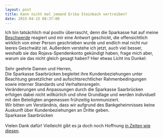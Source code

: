 ```yaml
---
layout: post
title: Kann nicht mal jemand Erika Steinbach vertreiben?
date: 2015-04-15 08:37:00
---
```


Ich bin tatsächlich mal positiv überrascht, denn die Sparkasse hat auf meine [Beschwerde](http://grillmoebel.github.io/2015/04/12/fourtyfourth-post/) reagiert und mir eine Antwort geschickt, die offensichtlich wirklich von einer Person geschrieben wurde und endlich mal nicht nur leeres Geschwätz ist. Außerdem verstehe ich jetzt, auch viel besser, weshalb sie das Rojava-Spendenkonto gekündigt haben, frage mich aber, warum sie das nicht gleich gesagt haben? Hier etwas Licht ins Dunkel:<br><br>Sehr geehrte Damen und Herren,
<br>
Die Sparkasse Saarbrücken begleitet ihre Kundenbeziehungen unter
Beachtung gesetzlicher und aufsichtsrechtlicher Rahmenbedingungen
sowie interner Standards und Verhaltensregeln.
<br>
Veränderungen und Anpassungen durch die Sparkasse Saarbrücken
erfolgen dabei nicht willkürlich und ohne Grundlage und werden
individuell mit den Beteiligten angemessen frühzeitig kommuniziert.
<br>
Wir bitten um Verständnis, dass wir aufgrund des Bankgeheimnisses
keine Auskunft über Kundenbeziehungen an Dritte geben.
<br>
Sparkasse Saarbrücken
<br>
<br>
Vielen Dank dafür! Vielleicht gibt es ja doch noch Hoffnung [in Zeiten wie diesen](https://www.youtube.com/watch?v=4jTHWpSXG1U).
